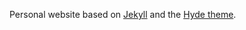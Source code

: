 Personal website based on [Jekyll](http://jekyllrb.com) and the [Hyde theme](https://github.com/poole/hyde).

